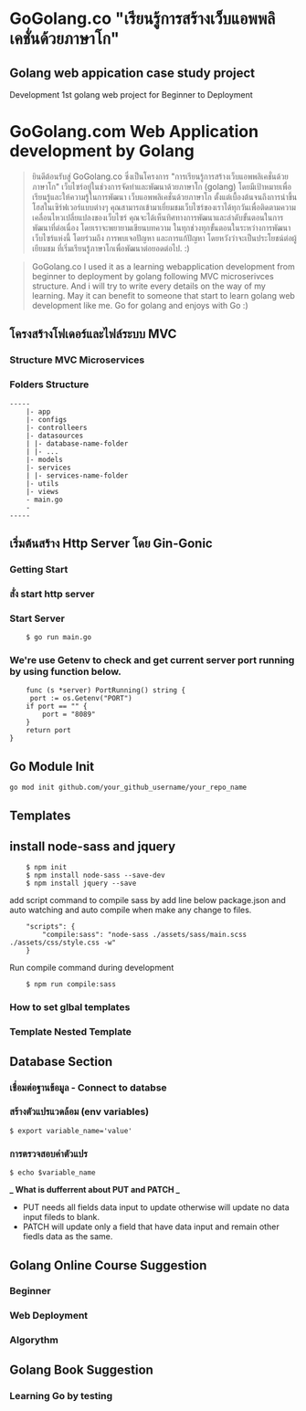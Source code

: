 # GoGolang.co "เรียนรู้การสร้างเว็บแอพพลิเคชั่นด้วยภาษาโก"

## Golang web appication case study project

Development 1st golang web project for Beginner to Deployment

# GoGolang.com Web Application development by Golang

> ยินดีต้อนรับสู่ GoGolang.co ซึ่งเป็นโครงการ "การเรียนรู้การสร้างเว็บแอพพลิเคชั่นด้วยภาษาโก" เว็บไซร์อยู่ในช่วงการจัดทำและพัฒนาด้วยภาษาโก (golang) โดยมีเป้าหมายเพื่อเรียนรู้และให้ความรู้ในการพัฒนา เว็บแอพพลิเคชั่นด้วยภาษาโก ตั้งแต่เบื้องต้นจนถึงการนำขึ้นโฮสในเซิร์ฟเวอร์แบบต่างๆ คุณสามารถเข้ามาเยี่ยมชมเว็บไซร์ของเราได้ทุกวันเพื่อติดตามความเคลื่อนไหวเปลี่ยแปลงของเว็บไซร์ คุณจะได้เห็นทิศทางการพัฒนาและลำดับขั้นตอนในการพัฒนาที่ต่อเนื่อง โดยเราจะพยายามเขียนบทความ ในทุกช่วงทุกขั้นตอนในระหว่างการพัฒนาเว็บไซร์แห่งนี้ โดยร่วมถึง การพบเจอปัญหา และการแก้ปัญหา โดยหวังว่าจะเป็นประโยชน์ต่อผู้เยียมชม ที่เริ่มเรียนรู้ภาษาโกเพื่อพัฒนาต่อยอดต่อไป. :)

> GoGolang.co I used it as a learning webapplication development from beginner to deployment by golang following MVC microserivces structure. And i will try to write every details on the way of my learning. May it can benefit to someone that start to learn golang web development like me. Go for golang and enjoys with Go :)

## โครงสร้างโฟเดอร์และไฟล์ระบบ MVC

### Structure MVC Microservices

### Folders Structure

    -----
        |- app
        |- configs
        |- controlleers
        |- datasources
        | |- database-name-folder
        | |- ...
        |- models
        |- services
        | |- services-name-folder
        |- utils
        |- views
        - main.go
        -
    -----

## เริ่มต้นสร้าง Http Server โดย Gin-Gonic

### Getting Start

### สั่ง start http server

### Start Server

```
    $ go run main.go
```

### We're use Getenv to check and get current server port running by using function below.

```golang
    func (s *server) PortRunning() string {
     port := os.Getenv("PORT")
    if port == "" {
		port = "8089"
	}
	return port
}
```

## Go Module Init

```
go mod init github.com/your_github_username/your_repo_name

```

## Templates

## install node-sass and jquery  
```
    $ npm init
    $ npm install node-sass --save-dev
    $ npm install jquery --save
```
add script command to compile sass by add line below package.json and auto watching and auto compile when make any change to files.

```
    "scripts": {
        "compile:sass": "node-sass ./assets/sass/main.scss ./assets/css/style.css -w"
    }
```
Run compile command during development 

```
    $ npm run compile:sass

```

### How to set glbal templates

### Template Nested Template

## Database Section

### เชื่อมต่อฐานข้อมูล - Connect to databse

### สร้างตัวแปรแวดล้อม (env variables)

```
$ export variable_name='value'
```

### การตรวจสอบค่าตัวแปร

```
$ echo $variable_name
```

**_ What is dufferrent about PUT and PATCH _**

- PUT needs all fields data input to update otherwise will update no data input fileds to blank.
- PATCH will update only a field that have data input and remain other fiedls data as the same.

## Golang Online Course Suggestion

### Beginner

### Web Deployment

### Algorythm

## Golang Book Suggestion

### Learning Go by testing
